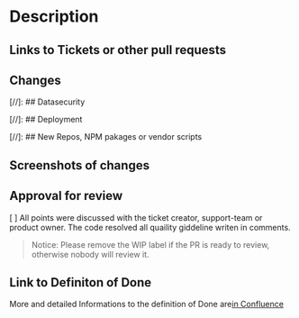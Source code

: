 # Description
<!--
  This is a template to add as many information as possible to the pull request, to help reviewer and as a checklist for you. Points to remember are set in the comments, please read and keep them in mind:
  
    - Code should be selfexplain and share your knowlege with others
    - Document code that is not selfexplain
    - Think about Bugs and keep security in mind
    - Write tests (Unit and Integration), also for error cases
    - Main logic should hided behind the api, never trust the client
    - Visibile changes should be discussed with the UX-Team from the begining of Programming, they also have to accept them at the end
    - Keep changes also in changelog
    - Remove not needed lines or set them as comment
-->

## Links to Tickets or other pull requests
<!--
Base Links to copie from
- https://github.com/schul-cloud/schulcloud-server/pull/????
- https://ticketsystem.schul-cloud.org/browse/SC-????
-->

## Changes
<!--
  Short notice if a ticket exists, more detailed if not
-->

[//]: ## Datasecurity
<!--
  Notice about model changes, logging of user data and other user data stuff, should be noticed here. If you are not sure if it is relevant, ask the datasecureity team. 

-->

[//]: ## Deployment
<!--
  Keep in mind to change seed data, if changes are done by migration scripts.
  Changes to the infrastructure have to discussed with the devops

  This point should includes following informations:
  - Envirement variables like FEATURE_XY=true
  - Migration scripts to run, to get it run
-->

[//]: ## New Repos, NPM pakages or vendor scripts
<!--
  Keep in mind the stability, performance, aktivity, actuality and author.

  Discripe why it is needed.
-->

## Screenshots of changes
<!--
  only needed for visiual stuff

  If visisual changes exists, work from beginning thogheter with UI/UX
-->

## Approval for review
[ ] All points were discussed with the ticket creator, support-team or product owner. The code resolved all quaility giddeline writen in comments.

> Notice: Please remove the WIP label if the PR is ready to review, otherwise nobody will review it.

## Link to Definiton of Done
More and detailed Informations to the definition of Done are[in Confluence](https://docs.schul-cloud.org/pages/viewpage.action?pageId=92831762)
